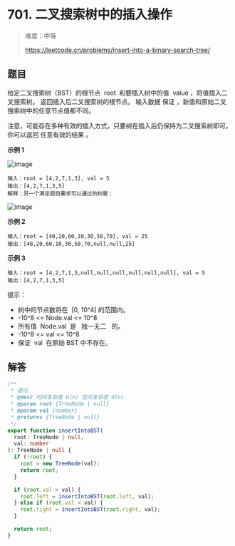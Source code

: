 # 701. 二叉搜索树中的插入操作

> 难度：中等
>
> https://leetcode.cn/problems/insert-into-a-binary-search-tree/

## 题目

给定二叉搜索树（BST）的根节点  root  和要插入树中的值  value ，将值插入二叉搜索树。 返回插入后二叉搜索树的根节点。 输入数据 保证 ，新值和原始二叉搜索树中的任意节点值都不同。

注意，可能存在多种有效的插入方式，只要树在插入后仍保持为二叉搜索树即可。 你可以返回 任意有效的结果 。

**示例 1**

![image](https://user-images.githubusercontent.com/25545052/175261475-376b4de1-9f98-4d74-b26a-8aa6fc306057.png)

```
输入：root = [4,2,7,1,3], val = 5
输出：[4,2,7,1,3,5]
解释：另一个满足题目要求可以通过的树是：
```

![image](https://user-images.githubusercontent.com/25545052/175261477-5224d2a4-3315-4ab3-b897-8947f361583d.png)

**示例 2**

```
输入：root = [40,20,60,10,30,50,70], val = 25
输出：[40,20,60,10,30,50,70,null,null,25]
```

**示例 3**

```
输入：root = [4,2,7,1,3,null,null,null,null,null,null], val = 5
输出：[4,2,7,1,3,5]
```

提示：

- 树中的节点数将在  [0, 10^4] 的范围内。
- -10^8 <= Node.val <= 10^8
- 所有值  Node.val  是   独一无二   的。
- -10^8 <= val <= 10^8
- 保证  val  在原始 BST 中不存在。

## 解答

```typescript
/**
 * 递归
 * @desc 时间复杂度 O(n) 空间复杂度 O(n)
 * @param root {TreeNode | null}
 * @param val {number}
 * @returns {TreeNode | null}
 */
export function insertIntoBST(
  root: TreeNode | null,
  val: number
): TreeNode | null {
  if (!root) {
    root = new TreeNode(val);
    return root;
  }

  if (root.val > val) {
    root.left = insertIntoBST(root.left, val);
  } else if (root.val < val) {
    root.right = insertIntoBST(root.right, val);
  }

  return root;
}
```
